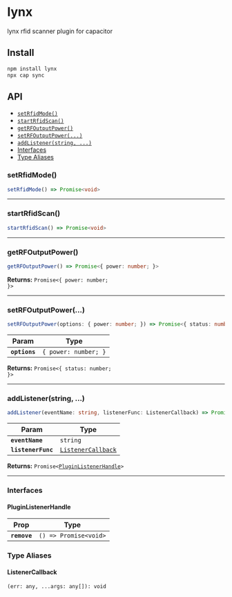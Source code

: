 # lynx

lynx rfid scanner plugin for capacitor

## Install

```bash
npm install lynx
npx cap sync
```

## API

<docgen-index>

* [`setRfidMode()`](#setrfidmode)
* [`startRfidScan()`](#startrfidscan)
* [`getRFOutputPower()`](#getrfoutputpower)
* [`setRFOutputPower(...)`](#setrfoutputpower)
* [`addListener(string, ...)`](#addlistenerstring-)
* [Interfaces](#interfaces)
* [Type Aliases](#type-aliases)

</docgen-index>

<docgen-api>
<!--Update the source file JSDoc comments and rerun docgen to update the docs below-->

### setRfidMode()

```typescript
setRfidMode() => Promise<void>
```

--------------------


### startRfidScan()

```typescript
startRfidScan() => Promise<void>
```

--------------------


### getRFOutputPower()

```typescript
getRFOutputPower() => Promise<{ power: number; }>
```

**Returns:** <code>Promise&lt;{ power: number; }&gt;</code>

--------------------


### setRFOutputPower(...)

```typescript
setRFOutputPower(options: { power: number; }) => Promise<{ status: number; }>
```

| Param         | Type                            |
| ------------- | ------------------------------- |
| **`options`** | <code>{ power: number; }</code> |

**Returns:** <code>Promise&lt;{ status: number; }&gt;</code>

--------------------


### addListener(string, ...)

```typescript
addListener(eventName: string, listenerFunc: ListenerCallback) => Promise<PluginListenerHandle>
```

| Param              | Type                                                          |
| ------------------ | ------------------------------------------------------------- |
| **`eventName`**    | <code>string</code>                                           |
| **`listenerFunc`** | <code><a href="#listenercallback">ListenerCallback</a></code> |

**Returns:** <code>Promise&lt;<a href="#pluginlistenerhandle">PluginListenerHandle</a>&gt;</code>

--------------------


### Interfaces


#### PluginListenerHandle

| Prop         | Type                                      |
| ------------ | ----------------------------------------- |
| **`remove`** | <code>() =&gt; Promise&lt;void&gt;</code> |


### Type Aliases


#### ListenerCallback

<code>(err: any, ...args: any[]): void</code>

</docgen-api>

